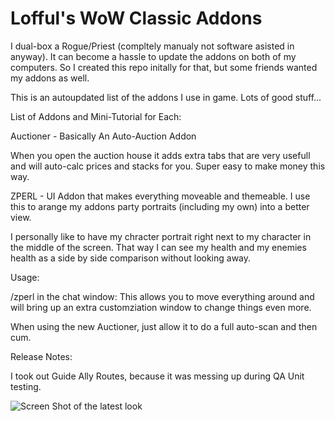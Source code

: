# Lofful's WoW Classic Addons
I dual-box a Rogue/Priest (compltely manualy not software asisted in anyway). It can become a hassle to update the addons on both of my computers. So I created this repo initally for that, but some friends wanted my addons as well.

This is an autoupdated list of the addons I use in game. Lots of good stuff...

List of Addons and Mini-Tutorial for Each:

Auctioner - Basically An Auto-Auction Addon

When you open the auction house it adds extra tabs that are very usefull and will auto-calc prices and stacks for you. Super easy to make money this way.

ZPERL - UI Addon that makes everything moveable and themeable. I use this to arange my addons party portraits (including my own) into a better view.

I personally like to have my chracter portrait right next to my character in the middle of the screen. That way I can see my health and my enemies health as a side by side comparison without looking away.

Usage:

/zperl in the chat window: This allows you to move everything around and will bring up an extra customziation window to change things even more.

When using the new Auctioner, just allow it to do a full auto-scan and then cum.

Release Notes:

I took out Guide Ally Routes, because it was messing up during QA Unit testing.


![Screen Shot of the latest look](https://octodex.github.com/images/yaktocat.png)
